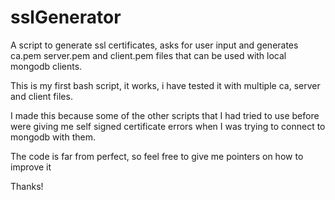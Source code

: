 # sslGenerator
A script to generate ssl certificates, asks for user input and generates ca.pem server.pem and client.pem files that can be used with local mongodb clients.

This is my first bash script, it works, i have tested it with multiple ca, server and client files.

I made this because some of the other scripts that I had tried to use before were giving me self signed certificate errors when
I was trying to connect to mongodb with them. 

The code is far from perfect, so feel free to give me pointers on how to improve it

Thanks!
